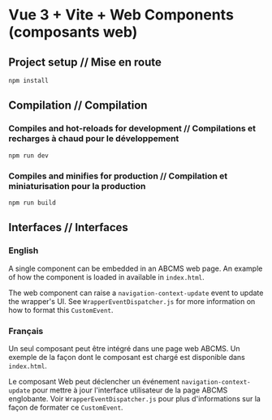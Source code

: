 # Vue 3 + Vite + Web Components (composants web)

## Project setup // Mise en route
```
npm install
```

## Compilation // Compilation

### Compiles and hot-reloads for development // Compilations et recharges à chaud pour le développement
```
npm run dev
```

### Compiles and minifies for production // Compilation et miniaturisation pour la production
```
npm run build
```

## Interfaces // Interfaces

### English

A single component can be embedded in an ABCMS web page. An example of how the component is loaded in available in `index.html`.

The web component can raise a `navigation-context-update` event to update the wrapper's UI. See `WrapperEventDispatcher.js` for more information on how to format this `CustomEvent`.

### Français

Un seul composant peut être intégré dans une page web ABCMS. Un exemple de la façon dont le composant est chargé est disponible dans `index.html`.

Le composant Web peut déclencher un événement `navigation-context-update` pour mettre à jour l'interface utilisateur de la page ABCMS englobante. Voir `WrapperEventDispatcher.js` pour plus d'informations sur la façon de formater ce `CustomEvent`.
